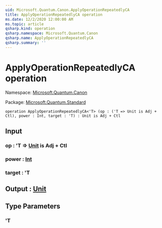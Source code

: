 ```yaml
---
uid: Microsoft.Quantum.Canon.ApplyOperationRepeatedlyCA
title: ApplyOperationRepeatedlyCA operation
ms.date: 12/2/2020 12:00:00 AM
ms.topic: article
qsharp.kind: operation
qsharp.namespace: Microsoft.Quantum.Canon
qsharp.name: ApplyOperationRepeatedlyCA
qsharp.summary: ''
---
```


# ApplyOperationRepeatedlyCA operation

Namespace: [Microsoft.Quantum.Canon](xref:Microsoft.Quantum.Canon)

Package: [Microsoft.Quantum.Standard](https://nuget.org/packages/Microsoft.Quantum.Standard)




```qsharp
operation ApplyOperationRepeatedlyCA<'T> (op : ('T => Unit is Adj + Ctl), power : Int, target : 'T) : Unit is Adj + Ctl
```


## Input

### op : 'T => [Unit](xref:microsoft.quantum.lang-ref.unit)  is Adj + Ctl




### power : [Int](xref:microsoft.quantum.lang-ref.int)




### target : 'T





## Output : [Unit](xref:microsoft.quantum.lang-ref.unit)



## Type Parameters

### 'T

